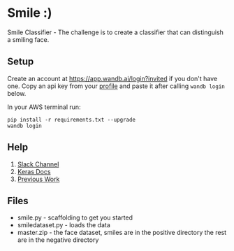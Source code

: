 # Smile :)

Smile Classifier - The challenge is to create a classifier that can distinguish a smiling face.

## Setup 

Create an account at https://app.wandb.ai/login?invited if you don't have one.  Copy an api key from your [profile](https://app.wandb.ai/profile) and paste it after calling `wandb login` below.

In your AWS terminal run:

```
pip install -r requirements.txt --upgrade
wandb login
```

## Help

1. [Slack Channel](https://join.slack.com/t/doloreslabs/shared_invite/enQtMzExNjMzMDcwMzM4LTk4YTFjN2I0YWJkNTU5OGQ1YTI5NDU5ODU2MzUyYjVjM2Y0OTIyZDgwMmNiY2U3N2ZjNmQzOThmMzkwNjA0ODQ)
2. [Keras Docs](https://keras.io/getting-started/sequential-model-guide/)
3. [Previous Work](https://github.com/oarriaga/face_classification)

## Files

- smile.py - scaffolding to get you started
- smiledataset.py - loads the data
- master.zip - the face dataset, smiles are in the positive directory the rest are in the negative directory
